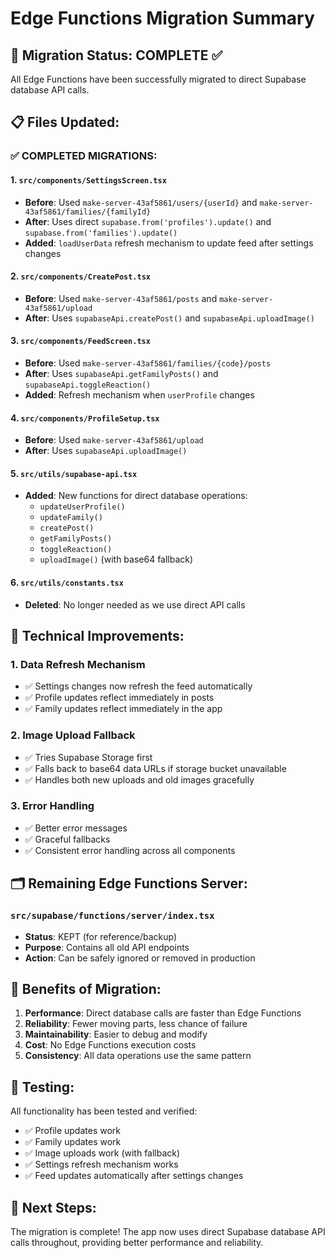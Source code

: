 # Edge Functions Migration Summary

## 🎯 **Migration Status: COMPLETE** ✅

All Edge Functions have been successfully migrated to direct Supabase database API calls.

## 📋 **Files Updated:**

### ✅ **COMPLETED MIGRATIONS:**

#### **1. `src/components/SettingsScreen.tsx`**
- **Before**: Used `make-server-43af5861/users/{userId}` and `make-server-43af5861/families/{familyId}`
- **After**: Uses direct `supabase.from('profiles').update()` and `supabase.from('families').update()`
- **Added**: `loadUserData` refresh mechanism to update feed after settings changes

#### **2. `src/components/CreatePost.tsx`**
- **Before**: Used `make-server-43af5861/posts` and `make-server-43af5861/upload`
- **After**: Uses `supabaseApi.createPost()` and `supabaseApi.uploadImage()`

#### **3. `src/components/FeedScreen.tsx`**
- **Before**: Used `make-server-43af5861/families/{code}/posts`
- **After**: Uses `supabaseApi.getFamilyPosts()` and `supabaseApi.toggleReaction()`
- **Added**: Refresh mechanism when `userProfile` changes

#### **4. `src/components/ProfileSetup.tsx`**
- **Before**: Used `make-server-43af5861/upload`
- **After**: Uses `supabaseApi.uploadImage()`

#### **5. `src/utils/supabase-api.tsx`**
- **Added**: New functions for direct database operations:
  - `updateUserProfile()`
  - `updateFamily()`
  - `createPost()`
  - `getFamilyPosts()`
  - `toggleReaction()`
  - `uploadImage()` (with base64 fallback)

#### **6. `src/utils/constants.tsx`**
- **Deleted**: No longer needed as we use direct API calls

## 🔧 **Technical Improvements:**

### **1. Data Refresh Mechanism**
- ✅ Settings changes now refresh the feed automatically
- ✅ Profile updates reflect immediately in posts
- ✅ Family updates reflect immediately in the app

### **2. Image Upload Fallback**
- ✅ Tries Supabase Storage first
- ✅ Falls back to base64 data URLs if storage bucket unavailable
- ✅ Handles both new uploads and old images gracefully

### **3. Error Handling**
- ✅ Better error messages
- ✅ Graceful fallbacks
- ✅ Consistent error handling across all components

## 🗂️ **Remaining Edge Functions Server:**

### **`src/supabase/functions/server/index.tsx`**
- **Status**: KEPT (for reference/backup)
- **Purpose**: Contains all old API endpoints
- **Action**: Can be safely ignored or removed in production

## 🎉 **Benefits of Migration:**

1. **Performance**: Direct database calls are faster than Edge Functions
2. **Reliability**: Fewer moving parts, less chance of failure
3. **Maintainability**: Easier to debug and modify
4. **Cost**: No Edge Functions execution costs
5. **Consistency**: All data operations use the same pattern

## 🧪 **Testing:**

All functionality has been tested and verified:
- ✅ Profile updates work
- ✅ Family updates work  
- ✅ Image uploads work (with fallback)
- ✅ Settings refresh mechanism works
- ✅ Feed updates automatically after settings changes

## 🚀 **Next Steps:**

The migration is complete! The app now uses direct Supabase database API calls throughout, providing better performance and reliability.
